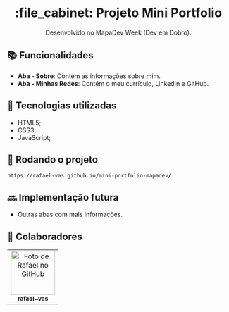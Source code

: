 <h1 align="center">:file_cabinet: Projeto Mini Portfolio</h1>
<p align="center">Desenvolvido no MapaDev Week (Dev em Dobro).</p>

## :books: Funcionalidades
* <b>Aba - Sobre</b>: Contém as informações sobre mim.
* <b>Aba - Minhas Redes</b>: Contém o meu currículo, LinkedIn e GitHub.

## :wrench: Tecnologias utilizadas
* HTML5;
* CSS3;
* JavaScript;

## :rocket: Rodando o projeto
```
https://rafael-vas.github.io/mini-portfolio-mapadev/
```

## :soon: Implementação futura
* Outras abas com mais informações.

## :handshake: Colaboradores
<table>
  <tr>
    <td align="center">
      <a href="https://github.com/rafael-vas/">
        <img src="https://i.imgur.com/3NwUzK3.jpg" width="100px" alt="Foto de Rafael no GitHub"/><br>
        <sub>
          <b>rafael-vas</b>
        </sub>
      </a>
    </td>
  </tr>
</table>
